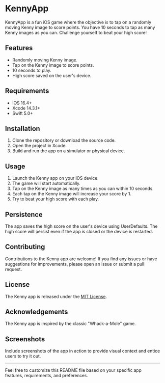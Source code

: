 # KennyApp

KennyApp is a fun iOS game where the objective is to tap on a randomly moving Kenny image to score points. You have 10 seconds to tap as many Kenny images as you can. Challenge yourself to beat your high score!

## Features

- Randomly moving Kenny image.
- Tap on the Kenny image to score points.
- 10 seconds to play.
- High score saved on the user's device.

## Requirements

- iOS 16.4+
- Xcode 14.3.1+
- Swift 5.0+

## Installation

1. Clone the repository or download the source code.
2. Open the project in Xcode.
3. Build and run the app on a simulator or physical device.

## Usage

1. Launch the Kenny app on your iOS device.
2. The game will start automatically.
3. Tap on the Kenny image as many times as you can within 10 seconds.
4. Each tap on the Kenny image will increase your score by 1.
5. Try to beat your high score with each play.

## Persistence

The app saves the high score on the user's device using UserDefaults. The high score will persist even if the app is closed or the device is restarted.

## Contributing

Contributions to the Kenny app are welcome! If you find any issues or have suggestions for improvements, please open an issue or submit a pull request.

## License

The Kenny app is released under the [MIT License](LICENSE).

## Acknowledgements

The Kenny app is inspired by the classic "Whack-a-Mole" game.

## Screenshots

Include screenshots of the app in action to provide visual context and entice users to try it out.

---

Feel free to customize this README file based on your specific app features, requirements, and preferences.
